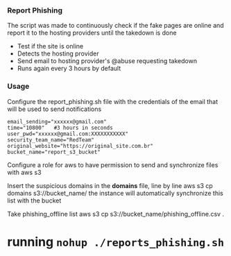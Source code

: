 ### Report Phishing

The script was made to continuously check if the fake pages are online and report it to the hosting providers until the takedown is done


- Test if the site is online
- Detects the hosting provider 
- Send email to hosting provider's @abuse requesting takedown
- Runs again every 3 hours by default


### Usage
Configure the report_phishing.sh file with the credentials of the email that will be used to send notifications

    email_sending="xxxxxx@gmail.com"
    time="10800"   #3 hours in seconds
    user_pwd="xxxxxx@gmail.com:XXXXXXXXXXX"
    security_team_name="RedTeam"
    original_website="https://original_site.com.br"
    bucket_name="report_s3_bucket"

Configure a role for aws to have permission to send and synchronize files with aws s3

Insert the suspicious domains in the **domains** file, line by line
aws s3 cp domains s3://bucket_name/ 
the instance will automatically synchronize this list with the bucket

Take phishing_offline list 
aws s3 cp s3://bucket_name/phishing_offline.csv . 

running  `nohup ./reports_phishing.sh`
===============================================================

